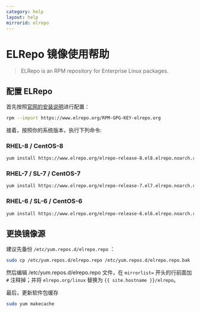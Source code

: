 ```yaml
---
category: help
layout: help
mirrorid: elrepo
---
```


# ELRepo 镜像使用帮助

> ELRepo is an RPM repository for Enterprise Linux packages. 

## 配置 ELRepo

首先按照[官网的安装说明](https://elrepo.org/tiki/tiki-index.php)进行配置：

```bash
rpm --import https://www.elrepo.org/RPM-GPG-KEY-elrepo.org
```

接着，按照你的系统版本，执行下列命令: 

<!-- tabs:start -->

### **RHEL-8 / CentOS-8**

```bash
yum install https://www.elrepo.org/elrepo-release-8.el8.elrepo.noarch.rpm
```

### **RHEL-7 / SL-7 / CentOS-7**

```bash
yum install https://www.elrepo.org/elrepo-release-7.el7.elrepo.noarch.rpm
```

### **RHEL-6 / SL-6 / CentOS-6**

```bash
yum install https://www.elrepo.org/elrepo-release-6.el6.elrepo.noarch.rpm
```

<!-- tabs:end -->

## 更换镜像源

建议先备份 `/etc/yum.repos.d/elrepo.repo` ：

```bash
sudo cp /etc/yum.repos.d/elrepo.repo /etc/yum.repos.d/elrepo.repo.bak
```

然后编辑 /etc/yum.repos.d/elrepo.repo 文件，在 `mirrorlist=` 开头的行前面加 `#` 注释掉；并将 `elrepo.org/linux` 替换为 `{{ site.hostname }}/elrepo`。

最后，更新软件包缓存

```bash
sudo yum makecache
```
